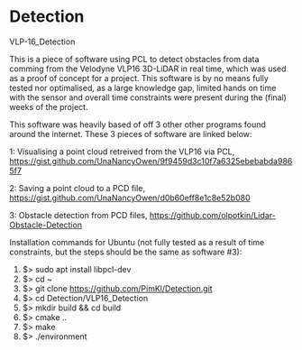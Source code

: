 # Detection
VLP-16_Detection

This is a piece of software using PCL to detect obstacles from data comming from the Velodyne VLP16 3D-LiDAR in real time, which was used as a proof of concept for a project. 
This software is by no means fully tested nor optimalised, as a large knowledge gap, limited hands on time with the sensor and overall time constraints were present during the (final) weeks of the project.

This software was heavily based of off 3 other other programs found around the internet. These 3 pieces of software are linked below:


1: Visualising a point cloud retreived from the VLP16 via PCL, https://gist.github.com/UnaNancyOwen/9f9459d3c10f7a6325ebebabda9865f7

2: Saving a point cloud to a PCD file, https://gist.github.com/UnaNancyOwen/d0b60eff8e1c8e52b080

3: Obstacle detection from PCD files, https://github.com/olpotkin/Lidar-Obstacle-Detection


Installation commands for Ubuntu (not fully tested as a result of time constraints, but the steps should be the same as software #3):
1. $> sudo apt install libpcl-dev
2. $> cd ~
3. $> git clone https://github.com/PimKl/Detection.git
4. $> cd Detection/VLP16_Detection
5. $> mkdir build && cd build
6. $> cmake ..
7. $> make
8. $> ./environment
